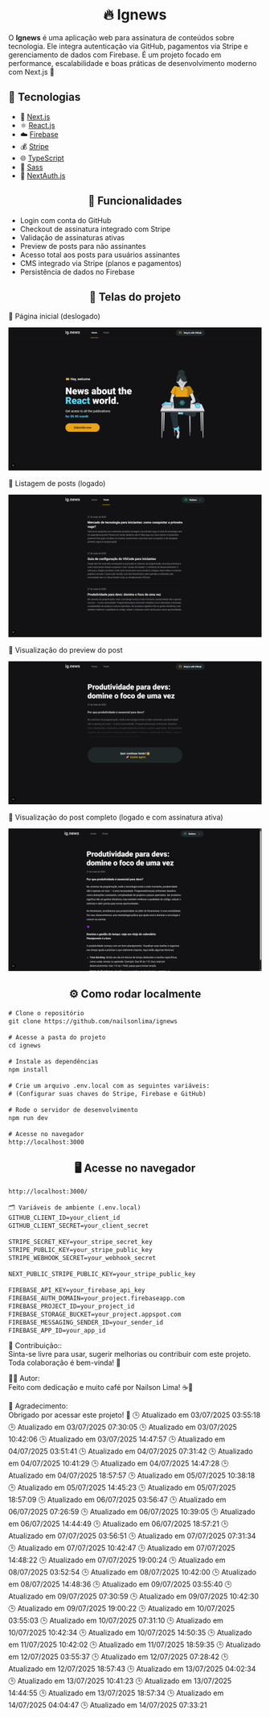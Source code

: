 # <div align="center">🔥 Ignews</div>
<p>O <strong>Ignews</strong> é uma aplicação web para assinatura de conteúdos sobre tecnologia. Ele integra autenticação via GitHub, pagamentos via Stripe e gerenciamento de dados com Firebase. É um projeto focado em performance, escalabilidade e boas práticas de desenvolvimento moderno com Next.js 🚀


## 🚀 Tecnologias

- 🧠 [Next.js](https://nextjs.org/)
- ⚛️ [React.js](https://react.dev/)
- ☁️ [Firebase](https://firebase.google.com/)
- 💰 [Stripe](https://stripe.com/)
- 🌐 [TypeScript](https://www.typescriptlang.org/)
- 💄 [Sass](https://sass-lang.com/)
- 🔗 [NextAuth.js](https://next-auth.js.org/)


## <div align="center">🧠 Funcionalidades</div>
- Login com conta do GitHub
- Checkout de assinatura integrado com Stripe
- Validação de assinaturas ativas
- Preview de posts para não assinantes
- Acesso total aos posts para usuários assinantes
- CMS integrado via Stripe (planos e pagamentos)
- Persistência de dados no Firebase

## <div align="center">📸 Telas do projeto</div>
<p>🔸 Página inicial (deslogado)</p> <img src="./assets/paginahomedeslogada.png" alt="Página Home Deslogado"/> <p>🔸 Listagem de posts (logado)</p> <img src="./assets/postslogado.png" alt="Posts com usuário logado"/> <p>🔸 Visualização do preview do post</p> <img src="./assets/postpreview.png" alt="Post Preview"/> <p>🔸 Visualização do post completo (logado e com assinatura ativa)</p> <img src="./assets/postlogado.png" alt="Post completo logado"/>


## <div align="center">⚙️ Como rodar localmente</div>

````
# Clone o repositório
git clone https://github.com/nailsonlima/ignews

# Acesse a pasta do projeto
cd ignews

# Instale as dependências
npm install

# Crie um arquivo .env.local com as seguintes variáveis:
# (Configurar suas chaves do Stripe, Firebase e GitHub)

# Rode o servidor de desenvolvimento
npm run dev

# Acesse no navegador
http://localhost:3000

````

## <div align="center">🖥️ Acesse no navegador</div>
```
http://localhost:3000/

🗂️ Variáveis de ambiente (.env.local)
GITHUB_CLIENT_ID=your_client_id
GITHUB_CLIENT_SECRET=your_client_secret

STRIPE_SECRET_KEY=your_stripe_secret_key
STRIPE_PUBLIC_KEY=your_stripe_public_key
STRIPE_WEBHOOK_SECRET=your_webhook_secret

NEXT_PUBLIC_STRIPE_PUBLIC_KEY=your_stripe_public_key

FIREBASE_API_KEY=your_firebase_api_key
FIREBASE_AUTH_DOMAIN=your_project.firebaseapp.com
FIREBASE_PROJECT_ID=your_project_id
FIREBASE_STORAGE_BUCKET=your_project.appspot.com
FIREBASE_MESSAGING_SENDER_ID=your_sender_id
FIREBASE_APP_ID=your_app_id
```

🤝 Contribuição::  
Sinta-se livre para usar, sugerir melhorias ou contribuir com este projeto. Toda colaboração é bem-vinda! 🚀

👨‍💻 Autor:  
Feito com dedicação e muito café por Nailson Lima! ☕🚀

🎯 Agradecimento:  
Obrigado por acessar este projeto! 💜
🕒 Atualizado em 03/07/2025 03:55:18
🕒 Atualizado em 03/07/2025 07:30:05
🕒 Atualizado em 03/07/2025 10:42:06
🕒 Atualizado em 03/07/2025 14:47:57
🕒 Atualizado em 04/07/2025 03:51:41
🕒 Atualizado em 04/07/2025 07:31:42
🕒 Atualizado em 04/07/2025 10:41:29
🕒 Atualizado em 04/07/2025 14:47:28
🕒 Atualizado em 04/07/2025 18:57:57
🕒 Atualizado em 05/07/2025 10:38:18
🕒 Atualizado em 05/07/2025 14:45:23
🕒 Atualizado em 05/07/2025 18:57:09
🕒 Atualizado em 06/07/2025 03:56:47
🕒 Atualizado em 06/07/2025 07:26:59
🕒 Atualizado em 06/07/2025 10:39:05
🕒 Atualizado em 06/07/2025 14:44:49
🕒 Atualizado em 06/07/2025 18:57:21
🕒 Atualizado em 07/07/2025 03:56:51
🕒 Atualizado em 07/07/2025 07:31:34
🕒 Atualizado em 07/07/2025 10:42:47
🕒 Atualizado em 07/07/2025 14:48:22
🕒 Atualizado em 07/07/2025 19:00:24
🕒 Atualizado em 08/07/2025 03:52:54
🕒 Atualizado em 08/07/2025 10:42:00
🕒 Atualizado em 08/07/2025 14:48:36
🕒 Atualizado em 09/07/2025 03:55:40
🕒 Atualizado em 09/07/2025 07:30:59
🕒 Atualizado em 09/07/2025 10:42:30
🕒 Atualizado em 09/07/2025 19:00:22
🕒 Atualizado em 10/07/2025 03:55:03
🕒 Atualizado em 10/07/2025 07:31:10
🕒 Atualizado em 10/07/2025 10:42:34
🕒 Atualizado em 10/07/2025 14:50:35
🕒 Atualizado em 11/07/2025 10:42:02
🕒 Atualizado em 11/07/2025 18:59:35
🕒 Atualizado em 12/07/2025 03:55:37
🕒 Atualizado em 12/07/2025 07:28:42
🕒 Atualizado em 12/07/2025 18:57:43
🕒 Atualizado em 13/07/2025 04:02:34
🕒 Atualizado em 13/07/2025 10:41:23
🕒 Atualizado em 13/07/2025 14:44:55
🕒 Atualizado em 13/07/2025 18:57:34
🕒 Atualizado em 14/07/2025 04:04:47
🕒 Atualizado em 14/07/2025 07:33:21
